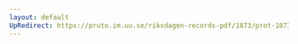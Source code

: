 ```yaml
---
layout: default
UpRedirect: https://pruto.im.uu.se/riksdagen-records-pdf/1873/prot-1873--ak--329/prot-1873--ak--329_009.pdf
---
```

